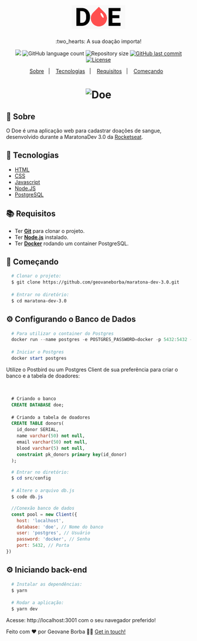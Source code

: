 <h1 align="center">
  <img src="public/img/logo.png" alt="logo" height="64px" width="auto">
</h1>

<p align="center"> :two_hearts: A sua doação importa!</p>

<p align="center">
  <img src="https://img.shields.io/badge/made%20by-Geovane%20Borba-ff4f4f?style=flat-square">
  <img alt="GitHub language count" src="https://img.shields.io/github/languages/count/geovaneborba/maratona-dev-3.0?color=ff4f4f&style=flat-square">
  <img alt="Repository size" src="https://img.shields.io/github/repo-size/geovaneborba/maratona-dev-3.0?color=ff4f4f&style=flat-square">
  <a href="https://github.com/geovaneborba/maratona-dev-3.0/commits/master">
    <img alt="GitHub last commit" src="https://img.shields.io/github/last-commit/geovaneborba/maratona-dev-3.0?color=ff4f4f&style=flat-square">
  </a>
  <a href="https://opensource.org/licenses/MIT">
    <img alt="License" src="https://img.shields.io/badge/license-MIT-ff4f4f?style=flat-square">
  </a>
</p>

<p align="center">
  <a href="#page_with_curl-sobre">Sobre</a>&nbsp;&nbsp;&nbsp;|&nbsp;&nbsp;&nbsp;
  <a href="#rocket-tecnologias">Tecnologias</a>&nbsp;&nbsp;&nbsp;|&nbsp;&nbsp;&nbsp;
  <a href="#books-requisitos">Requisitos</a>&nbsp;&nbsp;&nbsp;|&nbsp;&nbsp;&nbsp;
  <a href="#rocket-começando">Começando</a>&nbsp;&nbsp;&nbsp;
</p>

<h1 align="center">
    <img alt="Doe" src="https://user-images.githubusercontent.com/33469722/144740144-7c5f02dd-3088-4650-a560-98471131f584.gif" />
</h1>

## :page_with_curl: Sobre
O Doe é uma aplicação web para cadastrar doações de sangue, desenvolvido durante a MaratonaDev 3.0 da [Rocketseat](https://rocketseat.com.br/).

## :rocket: Tecnologias
- [HTML](https://devdocs.io/html/)
- [CSS](https://devdocs.io/css/)
- [Javascript](https://devdocs.io/javascript/)
- [Node.JS](https://nodejs.org/en/)
- [PostgreSQL](https://www.postgresql.org/)

## :books: Requisitos
- Ter [**Git**](https://git-scm.com/) para clonar o projeto.
- Ter [**Node.js**](https://nodejs.org/en/) instalado.
- Ter [**Docker**](https://www.docker.com/) rodando um container PostgreSQL.

## :rocket: Começando
``` bash
  # Clonar o projeto:
  $ git clone https://github.com/geovaneborba/maratona-dev-3.0.git

  # Entrar no diretório:
  $ cd maratona-dev-3.0
```

## :gear: Configurando o Banco de Dados
```powershell
  # Para utilizar o container do Postgres
  docker run --name postgres -e POSTGRES_PASSWORD=docker -p 5432:5432 -d postgres

  # Iniciar o Postgres
  docker start postgres
```
<p>Utilize o Postbird ou um Postgres Client de sua preferência para criar o banco e a tabela de doadores: </p> <br>

```sql
  # Criando o banco
  CREATE DATABASE doe;

  # Criando a tabela de doadores
  CREATE TABLE donors(
    id_donor SERIAL, 
    name varchar(50) not null, 
    email varchar(50) not null, 
    blood varchar(5) not null,
    constraint pk_donors primary key(id_donor)
  );
```

```powershell
  # Entrar no diretório:
  $ cd src/config

  # Altere o arquivo db.js
  $ code db.js

```

```js
  //Conexão banco de dados
  const pool = new Client({
	host: 'localhost',
	database: 'doe', // Nome do banco
	user: 'postgres', // Usuário
	password: 'docker', // Senha
	port: 5432, // Porta
})
```

## :gear: Iniciando back-end
```bash
  # Instalar as dependências:
  $ yarn

  # Rodar a aplicação:
  $ yarn dev 
```
Acesse: http://localhost:3001 com o seu navegador preferido!

Feito com ❤️ por Geovane Borba 👋🏻 [Get in touch!](https://github.com/geovaneborba)